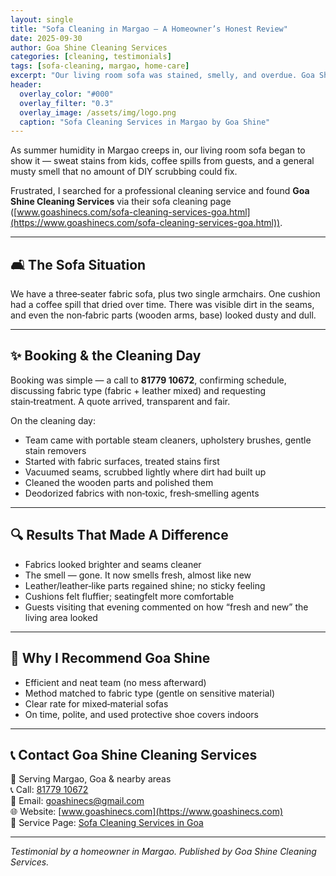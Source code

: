 ```yaml
---
layout: single
title: "Sofa Cleaning in Margao – A Homeowner’s Honest Review"
date: 2025-09-30
author: Goa Shine Cleaning Services
categories: [cleaning, testimonials]
tags: [sofa-cleaning, margao, home-care]
excerpt: "Our living room sofa was stained, smelly, and overdue. Goa Shine’s sofa cleaning in Margao changed all that."
header:
  overlay_color: "#000"
  overlay_filter: "0.3"
  overlay_image: /assets/img/logo.png
  caption: "Sofa Cleaning Services in Margao by Goa Shine"
---
```


As summer humidity in Margao creeps in, our living room sofa began to show it — sweat stains from kids, coffee spills from guests, and a general musty smell that no amount of DIY scrubbing could fix.  

Frustrated, I searched for a professional cleaning service and found **Goa Shine Cleaning Services** via their sofa cleaning page ([www.goashinecs.com/sofa-cleaning-services-goa.html](https://www.goashinecs.com/sofa-cleaning-services-goa.html)).

---

## 🛋️ The Sofa Situation

We have a three‑seater fabric sofa, plus two single armchairs. One cushion had a coffee spill that dried over time. There was visible dirt in the seams, and even the non‑fabric parts (wooden arms, base) looked dusty and dull.

---

## ✨ Booking & the Cleaning Day

Booking was simple — a call to **81779 10672**, confirming schedule, discussing fabric type (fabric + leather mixed) and requesting stain‑treatment. A quote arrived, transparent and fair.

On the cleaning day:

- Team came with portable steam cleaners, upholstery brushes, gentle stain removers  
- Started with fabric surfaces, treated stains first  
- Vacuumed seams, scrubbed lightly where dirt had built up  
- Cleaned the wooden parts and polished them  
- Deodorized fabrics with non‑toxic, fresh‑smelling agents  

---

## 🔍 Results That Made A Difference

- Fabrics looked brighter and seams cleaner  
- The smell — gone. It now smells fresh, almost like new  
- Leather/leather‑like parts regained shine; no sticky feeling  
- Cushions felt fluffier; seatingfelt more comfortable  
- Guests visiting that evening commented on how “fresh and new” the living area looked

---

## 🤝 Why I Recommend Goa Shine

- Efficient and neat team (no mess afterward)  
- Method matched to fabric type (gentle on sensitive material)  
- Clear rate for mixed‑material sofas  
- On time, polite, and used protective shoe covers indoors  

---

## 📞 Contact Goa Shine Cleaning Services

📍 Serving Margao, Goa & nearby areas  
📞 Call: [81779 10672](tel:+918177910672)  
📧 Email: [goashinecs@gmail.com](mailto:goashinecs@gmail.com)  
🌐 Website: [www.goashinecs.com](https://www.goashinecs.com)  
🔗 Service Page: [Sofa Cleaning Services in Goa](https://www.goashinecs.com/sofa-cleaning-services-goa.html)

---

*Testimonial by a homeowner in Margao. Published by Goa Shine Cleaning Services.*
